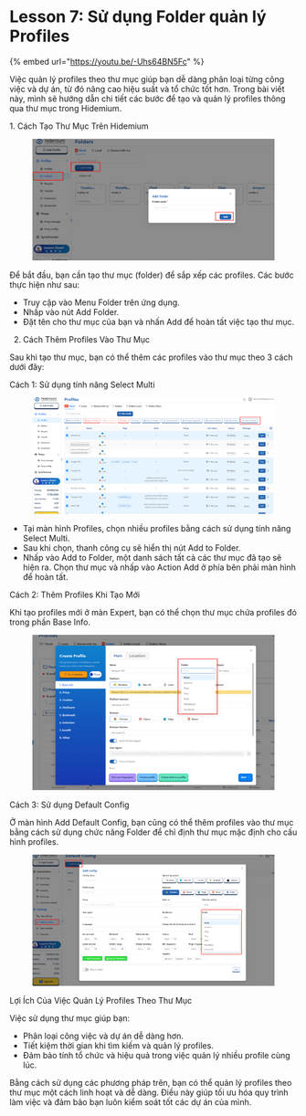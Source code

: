 # Lesson 7: Sử dụng Folder quản lý Profiles

{% embed url="https://youtu.be/-Uhs64BN5Fc" %}

Việc quản lý profiles theo thư mục giúp bạn dễ dàng phân loại từng công việc và dự án, từ đó nâng cao hiệu suất và tổ chức tốt hơn. Trong bài viết này, mình sẽ hướng dẫn chi tiết các bước để tạo và quản lý profiles thông qua thư mục trong Hidemium.

1\. Cách Tạo Thư Mục Trên Hidemium

<figure><img src="../../../.gitbook/assets/image (45).png" alt=""><figcaption></figcaption></figure>



Để bắt đầu, bạn cần tạo thư mục (folder) để sắp xếp các profiles. Các bước thực hiện như sau:

* Truy cập vào Menu Folder trên ứng dụng.
* Nhấp vào nút Add Folder.
* Đặt tên cho thư mục của bạn và nhấn Add để hoàn tất việc tạo thư mục.

2. Cách Thêm Profiles Vào Thư Mục

Sau khi tạo thư mục, bạn có thể thêm các profiles vào thư mục theo 3 cách dưới đây:

Cách 1: Sử dụng tính năng Select Multi

<figure><img src="../../../.gitbook/assets/image (46).png" alt=""><figcaption></figcaption></figure>

* Tại màn hình Profiles, chọn nhiều profiles bằng cách sử dụng tính năng Select Multi.
* Sau khi chọn, thanh công cụ sẽ hiển thị nút Add to Folder.
* Nhấp vào Add to Folder, một danh sách tất cả các thư mục đã tạo sẽ hiện ra. Chọn thư mục và nhấp vào Action Add ở phía bên phải màn hình để hoàn tất.

Cách 2: Thêm Profiles Khi Tạo Mới

Khi tạo profiles mới ở màn Expert, bạn có thể chọn thư mục chứa profiles đó trong phần Base Info.

<figure><img src="../../../.gitbook/assets/image (1) (1) (1) (1) (1) (1).png" alt=""><figcaption></figcaption></figure>



Cách 3: Sử dụng Default Config

Ở màn hình Add Default Config, bạn cũng có thể thêm profiles vào thư mục bằng cách sử dụng chức năng Folder để chỉ định thư mục mặc định cho cấu hình profiles.

<figure><img src="../../../.gitbook/assets/image (156).png" alt=""><figcaption></figcaption></figure>



Lợi Ích Của Việc Quản Lý Profiles Theo Thư Mục

Việc sử dụng thư mục giúp bạn:

* Phân loại công việc và dự án dễ dàng hơn.
* Tiết kiệm thời gian khi tìm kiếm và quản lý profiles.
* Đảm bảo tính tổ chức và hiệu quả trong việc quản lý nhiều profile cùng lúc.

Bằng cách sử dụng các phương pháp trên, bạn có thể quản lý profiles theo thư mục một cách linh hoạt và dễ dàng. Điều này giúp tối ưu hóa quy trình làm việc và đảm bảo bạn luôn kiểm soát tốt các dự án của mình.
